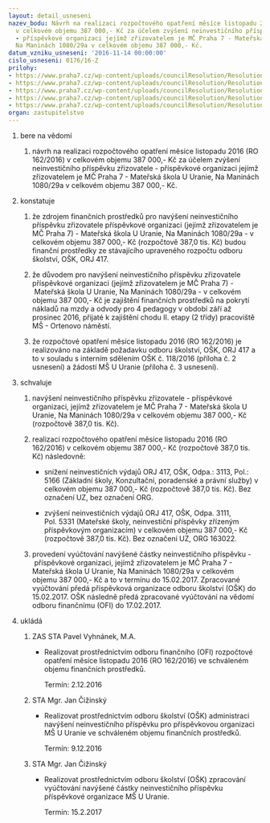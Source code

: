 ```yaml
---
layout: detail_usneseni
nazev_bodu: Návrh na realizaci rozpočtového opatření měsíce listopadu 2016 (RO 162/2016)
  v celkovém objemu 387 000,- Kč za účelem zvýšení neinvestičního příspěvku zřizovatele
  - příspěvkové organizaci jejímž zřizovatelem je MČ Praha 7 - Mateřská škola U Uranie,
  Na Maninách 1080/29a v celkovém objemu 387 000,- Kč.
datum_vzniku_usneseni: '2016-11-14 00:00:00'
cislo_usneseni: 0176/16-Z
prilohy:
- https://www.praha7.cz/wp-content/uploads/councilResolution/Resolutions/27427/export/Duvodovazprava~133393.docx
- https://www.praha7.cz/wp-content/uploads/councilResolution/Resolutions/27427/export/IS_118_OSK_posilenirozpoctu_MS_UUranie~133392.docx
- https://www.praha7.cz/wp-content/uploads/councilResolution/Resolutions/27427/export/zadost_PO_MS_UUranie~133391.pdf
- https://www.praha7.cz/wp-content/uploads/councilResolution/Resolutions/27427/export/UsneseniRMCPraha7~133390.pdf
- https://www.praha7.cz/wp-content/uploads/councilResolution/Resolutions/27427/export/export~301471.pdf
organ: zastupitelstvo
---
```

<ol class="urzList_view" id="urzList">
<li class="urzClass1" id=""><span name="1">bere na vědomí</span> 
<ol class="urzOlClass">
<li class="urzClass2" style="TEXT-ALIGN: left" id=""><span><p>návrh na realizaci rozpočtového opatření měsíce listopadu 2016 (RO 162/2016) v celkovém objemu 387 000,- Kč za účelem zvýšení neinvestičního příspěvku zřizovatele - příspěvkové organizaci jejímž zřizovatelem je MČ Praha 7 - Mateřská škola U Uranie, Na Maninách 1080/29a v celkovém objemu 387 000,- Kč.</p></span></li></ol></li>
<li class="urzClass1" id=""><span name="6">konstatuje</span> 
<ol class="urzOlClass">
<li class="urzClass2" style="TEXT-ALIGN: left" id=""><span><p>že zdrojem finančních prostředků pro&nbsp;navýšení neinvestičního příspěvku zřizovatele příspěvkové organizaci (jejímž zřizovatelem je MČ Praha 7) - Mateřská škola U Uranie, Na Maninách 1080/29a - v celkovém objemu&nbsp;387 000,- Kč (rozpočtově 387,0 tis. Kč) budou finanční prostředky ze stávajícího upraveného&nbsp;rozpočtu odboru školství, OŠK, ORJ 417.</p></span></li>
<li class="urzClass2" style="TEXT-ALIGN: left" id=""><span><p>že důvodem pro&nbsp;navýšení neinvestičního příspěvku zřizovatele příspěvkové organizaci (jejímž zřizovatelem je MČ Praha 7) -&nbsp;Mateřská škola U Uranie, Na Maninách 1080/29a -&nbsp;v celkovém objemu&nbsp;387 000,- Kč je&nbsp;zajištění finančních prostředků na pokrytí nákladů na mzdy a odvody pro 4 pedagogy v období září až prosinec 2016,&nbsp;přijaté k zajištění chodu II. etapy (2 třídy)&nbsp;pracoviště MŠ - Ortenovo náměstí.</p></span></li>
<li class="urzClass2" style="TEXT-ALIGN: left" id=""><span><p>že&nbsp;rozpočtové opatření měsíce listopadu 2016&nbsp;(RO 162/2016) je realizováno na základě požadavku odboru školství, OŠK, ORJ 417 a to v souladu s interním sdělením OŠK č. 118/2016 (příloha č. 2 usnesení) a žádostí MŠ U Uranie (příloha č. 3 usnesení).</p></span></li></ol></li>
<li class="urzClass1" id=""><span name="24">schvaluje</span> 
<ol class="urzOlClass">
<li class="urzClass2" style="TEXT-ALIGN: left" id=""><span><p>navýšení neinvestičního příspěvku zřizovatele - příspěvkové organizaci, jejímž zřizovatelem je MČ Praha 7 - Mateřská škola U Uranie, Na Maninách 1080/29a v celkovém objemu 387 000,- Kč (rozpočtově 387,0 tis. Kč).&nbsp;</p></span></li>
<li class="urzClass2" style="TEXT-ALIGN: left" id=""><span><p>realizaci rozpočtového opatření měsíce&nbsp;listopadu 2016 (RO 162/2016) v celkovém objemu&nbsp;387 000,- Kč (rozpočtově 387,0 tis. Kč) následovně:</p></span>
<ul class="urzUlClass">
<li class="urzClass3" style="TEXT-ALIGN: left" id=""><span><p>snížení neinvestičních výdajů ORJ 417, OŠK, Odpa.: 3113, Pol.: 5166 (Základní školy, Konzultační, poradenské a právní služby) v celkovém objemu&nbsp;387 000,- Kč (rozpočtově 387,0 tis. Kč). Bez označení UZ, bez označení ORG.</p></span></li>
<li class="urzClass3" style="TEXT-ALIGN: left" id=""><span><p>zvýšení neinvestičních výdajů ORJ 417, OŠK, Odpa. 3111, Pol.&nbsp;5331 (Mateřské školy, neinvestiční&nbsp;příspěvky zřízeným příspěvkovým organizacím) v celkovém objemu&nbsp;387 000,- Kč (rozpočtově 387,0 tis. Kč). Bez označení UZ, ORG 163022.</p></span></li></ul></li>
<li class="urzClass2" style="TEXT-ALIGN: left" id=""><span><p>provedení vyúčtování&nbsp;navýšené částky neinvestičního příspěvku -&nbsp;příspěvkové organizaci, jejímž zřizovatelem je MČ Praha 7 - Mateřská škola U Uranie, Na Maninách 1080/29a v celkovém objemu&nbsp;387 000,- Kč a to v termínu do 15.02.2017. Zpracované vyúčtování předá příspěvková organizace odboru školství (OŠK)&nbsp;do 15.02.2017. OŠK následně předá zpracované vyúčtování na vědomí odboru finančnímu (OFI)&nbsp;do 17.02.2017.</p></span></li></ol></li><li class="urzClass1" id="urzUkoly"><span name="1">ukládá</span><ol class="urzOlClass"><li class="urzClass2"><span><p>ZAS STA Pavel Vyhnánek, M.A.</p></span><ul class="urzUlClass"><li class="urzClass3"><span><p>Realizovat prostřednictvím odboru finančního (OFI) rozpočtové opatření měsíce listopadu 2016 (RO 162/2016) ve schváleném objemu finančních prostředků.</p></span><span class="urzUkolTermin">  Termín:&nbsp;2.12.2016</span></li></ul></li><li class="urzClass2"><span><p>STA Mgr. Jan Čižinský</p></span><ul class="urzUlClass"><li class="urzClass3"><span><p>Realizovat prostřednictvím odboru školství (OŠK) administraci navýšení neinvestičního příspěvku pro příspěvkovou organizaci MŠ U Uranie ve schváleném objemu finančních prostředků.</p></span><span class="urzUkolTermin">  Termín:&nbsp;9.12.2016</span></li></ul></li><li class="urzClass2"><span><p>STA Mgr. Jan Čižinský</p></span><ul class="urzUlClass"><li class="urzClass3"><span><p>Realizovat prostřednictvím odboru školství (OŠK) zpracování vyúčtování navýšené částky neinvestičního příspěvku příspěvkové organizace MŠ U Uranie.</p></span><span class="urzUkolTermin">  Termín:&nbsp;15.2.2017</span></li></ul></li></ol></li>
</ol>